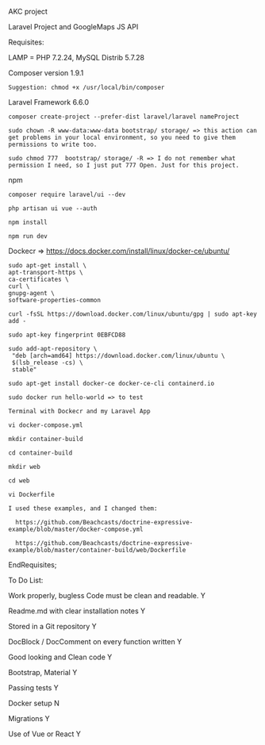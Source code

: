 AKC project

Laravel Project and GoogleMaps JS API

Requisites:

  LAMP = PHP 7.2.24, MySQL Distrib 5.7.28

  Composer version 1.9.1

    Suggestion: chmod +x /usr/local/bin/composer

  Laravel Framework 6.6.0

    composer create-project --prefer-dist laravel/laravel nameProject

    sudo chown -R www-data:www-data bootstrap/ storage/ => this action can get problems in your local environment, so you need to give them permissions to write too.

    sudo chmod 777  bootstrap/ storage/ -R => I do not remember what permission I need, so I just put 777 Open. Just for this project.

  npm

    composer require laravel/ui --dev

    php artisan ui vue --auth

    npm install

    npm run dev

  Dockecr => https://docs.docker.com/install/linux/docker-ce/ubuntu/

    sudo apt-get install \
    apt-transport-https \
    ca-certificates \
    curl \
    gnupg-agent \
    software-properties-common

    curl -fsSL https://download.docker.com/linux/ubuntu/gpg | sudo apt-key add -

    sudo apt-key fingerprint 0EBFCD88

    sudo add-apt-repository \
     "deb [arch=amd64] https://download.docker.com/linux/ubuntu \
     $(lsb_release -cs) \
     stable"

    sudo apt-get install docker-ce docker-ce-cli containerd.io

    sudo docker run hello-world => to test

    Terminal with Dockecr and my Laravel App

    vi docker-compose.yml

    mkdir container-build

    cd container-build

    mkdir web

    cd web

    vi Dockerfile

    I used these examples, and I changed them:

      https://github.com/Beachcasts/doctrine-expressive-example/blob/master/docker-compose.yml

      https://github.com/Beachcasts/doctrine-expressive-example/blob/master/container-build/web/Dockerfile

EndRequisites;

To Do List:

Work properly, bugless Code must be clean and readable. Y

Readme.md with clear installation notes Y

Stored in a Git repository  Y

DocBlock / DocComment on every function written Y

Good looking and Clean code Y

Bootstrap, Material    Y

Passing tests          Y

Docker setup           N

Migrations             Y

Use of Vue or React    Y
